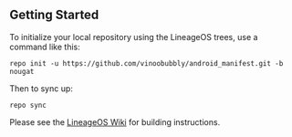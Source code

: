 Getting Started
---------------

To initialize your local repository using the LineageOS trees, use a command like this:

    repo init -u https://github.com/vinoobubbly/android_manifest.git -b nougat

Then to sync up:

    repo sync

Please see the [LineageOS Wiki](https://wiki.lineageos.org/) for building instructions.